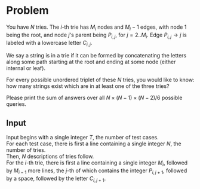 # Problem

You have $N$ tries. The $i$-th trie has $M_i$​ nodes and $M_i - 1$ edges, with node $1$ being the root, and node $j$'s parent being $P_{i,j}$​, for $j = 2..M_i$​. Edge $P_{i,j} \to j$ is labeled with a lowercase letter $C_{i,j}$​.

We say a string is in a trie if it can be formed by concatenating the letters along some path starting at the root and ending at some node (either internal or leaf).

For every possible unordered triplet of these $N$ tries, you would like to know: how many strings exist which are in at least one of the three tries?

Please print the sum of answers over all $N \times (N-1) \times (N-2)/6$ possible queries.

## Input

Input begins with a single integer $T$, the number of test cases.  
For each test case, there is first a line containing a single integer $N$, the number of tries.  
Then, $N$ descriptions of tries follow.  
For the $i$-th trie, there is first a line containing a single integer $M_i$​, followed by $M_{i−1}$ more lines, the $j$-th of which contains the integer $P_{i,j+1}$​, followed by a space, followed by the letter $C_{i,j+1}$​.
